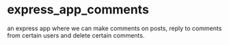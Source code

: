 # express_app_comments
 
an express app where we can make comments on posts, reply to comments from certain users and delete certain comments.
